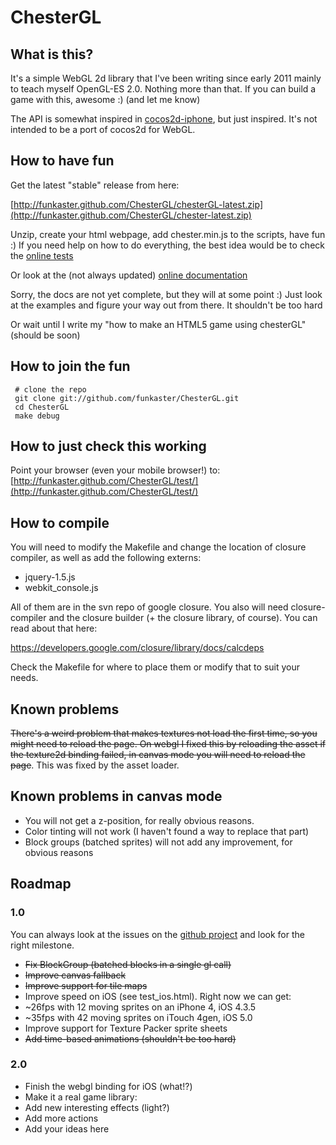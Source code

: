 # ChesterGL

## What is this?

It's a simple WebGL 2d library that I've been writing since early 2011 mainly to teach myself OpenGL-ES 2.0. Nothing more than that. If you can build a game with this, awesome :) (and let me know)

The API is somewhat inspired in [cocos2d-iphone](https://github.com/cocos2d/cocos2d-iphone), but just inspired. It's not intended to be a port of cocos2d for WebGL.

## How to have fun

Get the latest "stable" release from here:

[http://funkaster.github.com/ChesterGL/chesterGL-latest.zip](http://funkaster.github.com/ChesterGL/chester-latest.zip)

Unzip, create your html webpage, add chester.min.js to the scripts, have fun :)
If you need help on how to do everything, the best idea would be to check the [online tests](http://funkaster.github.com/ChesterGL/test/)

Or look at the (not always updated) [online documentation](http://funkaster.github.com/ChesterGL/)

Sorry, the docs are not yet complete, but they will at some point :)
Just look at the examples and figure your way out from there. It shouldn't be too hard

Or wait until I write my "how to make an HTML5 game using chesterGL" (should be soon)

## How to join the fun

	 # clone the repo
	 git clone git://github.com/funkaster/ChesterGL.git
	 cd ChesterGL
     make debug

## How to just check this working

Point your browser (even your mobile browser!) to: [http://funkaster.github.com/ChesterGL/test/](http://funkaster.github.com/ChesterGL/test/)

## How to compile

You will need to modify the Makefile and change the location of closure compiler, as well as add the following externs:

* jquery-1.5.js
* webkit_console.js

All of them are in the svn repo of google closure. You also will need closure-compiler and the closure builder (+ the closure library, of course). You can read about that here:

https://developers.google.com/closure/library/docs/calcdeps

Check the Makefile for where to place them or modify that to suit your needs.

## Known problems

<strike>There's a weird problem that makes textures not load the first time, so you might need to reload the page. On webgl I fixed this by reloading the asset if the texture2d binding failed, in canvas mode you will need to reload the page</strike>. This was fixed by the asset loader.

## Known problems in canvas mode

* You will not get a z-position, for really obvious reasons.
* Color tinting will not work (I haven't found a way to replace that part)
* Block groups (batched sprites) will not add any improvement, for obvious reasons

## Roadmap

### 1.0

You can always look at the issues on the [github project](https://github.com/funkaster/ChesterGL/issues) and look for the right milestone.

* <strike>Fix BlockGroup (batched blocks in a single gl call)</strike>
* <strike>Improve canvas fallback</strike>
* <strike>Improve support for tile maps</strike>
* Improve speed on iOS (see test_ios.html). Right now we can get:
 * ~26fps with 12 moving sprites on an iPhone 4, iOS 4.3.5
 * ~35fps with 42 moving sprites on iTouch 4gen, iOS 5.0
* Improve support for Texture Packer sprite sheets
* <strike>Add time-based animations (shouldn't be too hard)</strike>

### 2.0

* Finish the webgl binding for iOS (what!?)
* Make it a real game library:
 * Add new interesting effects (light?)
 * Add more actions
* Add your ideas here
